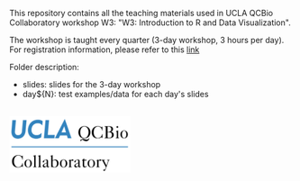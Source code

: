 This repository contains all the teaching materials used in UCLA QCBio Collaboratory workshop W3: "W3: Introduction to R and Data Visualization". 

The workshop is taught every quarter (3-day workshop, 3 hours per day). For registration information, please refer to this [link](https://qcb.ucla.edu/collaboratory/workshops)

Folder description:
- slides: slides for the 3-day workshop
- day${N}: test examples/data for each day's slides

<br/>

<img src="./slides/qcb-logo.png" width="215" height="100">
